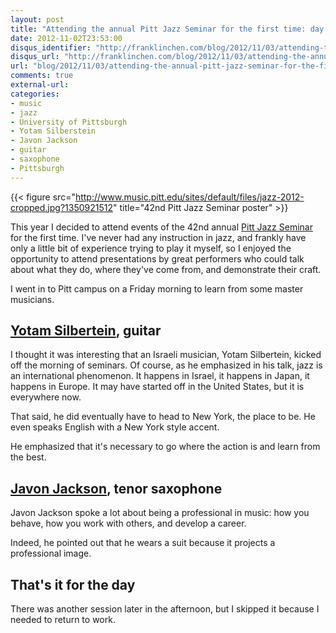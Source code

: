 ```yaml
---
layout: post
title: "Attending the annual Pitt Jazz Seminar for the first time: day 1"
date: 2012-11-02T23:53:00
disqus_identifier: "http://franklinchen.com/blog/2012/11/03/attending-the-annual-pitt-jazz-seminar-for-the-first-time/"
disqus_url: "http://franklinchen.com/blog/2012/11/03/attending-the-annual-pitt-jazz-seminar-for-the-first-time/"
url: "blog/2012/11/03/attending-the-annual-pitt-jazz-seminar-for-the-first-time/"
comments: true
external-url:
categories:
- music
- jazz
- University of Pittsburgh
- Yotam Silberstein
- Javon Jackson
- guitar
- saxophone
- Pittsburgh
---
```

{{< figure src="http://www.music.pitt.edu/sites/default/files/jazz-2012-cropped.jpg?1350921512" title="42nd Pitt Jazz Seminar poster" >}}

This year I decided to attend events of the 42nd annual [Pitt Jazz Seminar](http://www.music.pitt.edu/events/november-3-2012-42nd-annual-jazz-se120813) for the first time. I've never had any instruction in jazz, and frankly have only a little bit of experience trying to play it myself, so I enjoyed the opportunity to attend presentations by great performers who could talk about what they do, where they've come from, and demonstrate their craft.

I went in to Pitt campus on a Friday morning to learn from some master musicians.

<!--more-->

## [Yotam Silbertein](http://yotammusic.com/), guitar

I thought it was interesting that an Israeli musician, Yotam Silbertein, kicked off the morning of seminars. Of course, as he emphasized in his talk, jazz is an international phenomenon. It happens in Israel, it happens in Japan, it happens in Europe. It may have started off in the United States, but it is everywhere now.

That said, he did eventually have to head to New York, the place to be. He even speaks English with a New York style accent.

He emphasized that it's necessary to go where the action is and learn from the best.

## [Javon Jackson](http://www.javonjackson.com/), tenor saxophone

Javon Jackson spoke a lot about being a professional in music: how you behave, how you work with others, and develop a career.

Indeed, he pointed out that he wears a suit because it projects a professional image.

## That's it for the day

There was another session later in the afternoon, but I skipped it because I needed to return to work.
